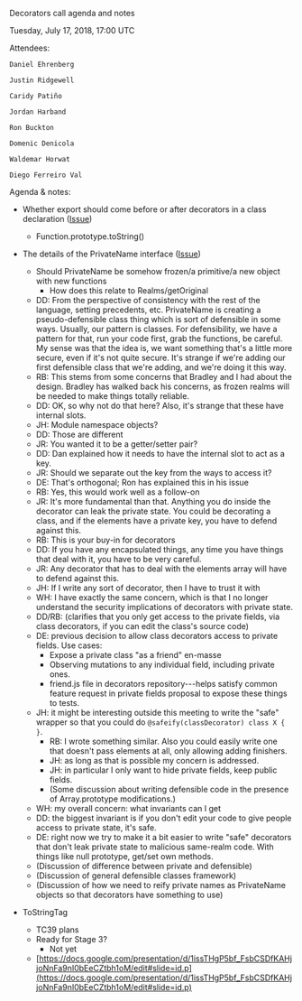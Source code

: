 Decorators call agenda and notes

Tuesday, July 17, 2018, 17:00 UTC


Attendees:

	Daniel Ehrenberg

	Justin Ridgewell

	Caridy Patiño

	Jordan Harband

	Ron Buckton

	Domenic Denicola

	Waldemar Horwat

	Diego Ferreiro Val

Agenda & notes:

* Whether export should come before or after decorators in a class declaration ([Issue](https://github.com/tc39/proposal-decorators/issues/109))
    * Function.prototype.toString()
* The details of the PrivateName interface ([Issue](https://github.com/tc39/proposal-decorators/issues/68))
    * Should PrivateName be somehow frozen/a primitive/a new object with new functions
        * How does this relate to Realms/getOriginal
    * DD: From the perspective of consistency with the rest of the language, setting precedents, etc. PrivateName is creating a pseudo-defensible class thing which is sort of defensible in some ways. Usually, our pattern is classes. For defensibility, we have a pattern for that, run your code first, grab the functions, be careful. My sense was that the idea is, we want something that's a little more secure, even if it's not quite secure. It's strange if we're adding our first defensible class that we're adding, and we're doing it this way.
    * RB: This stems from some concerns that Bradley and I had about the design. Bradley has walked back his concerns, as frozen realms will be needed to make things totally reliable.
    * DD: OK, so why not do that here? Also, it's strange that these have internal slots.
    * JH: Module namespace objects?
    * DD: Those are different
    * JR: You wanted it to be a getter/setter pair?
    * DD: Dan explained how it needs to have the internal slot to act as a key.
    * JR: Should we separate out the key from the ways to access it?
    * DE: That's orthogonal; Ron has explained this in his issue
    * RB: Yes, this would work well as a follow-on
    * JR: It's more fundamental than that. Anything you do inside the decorator can leak the private state. You could be decorating a class, and if the elements have a private key, you have to defend against this.
    * RB: This is your buy-in for decorators
    * DD: If you have any encapsulated things, any time you have things that deal with it, you have to be very careful.
    * JR: Any decorator that has to deal with the elements array will have to defend against this.
    * JH: If I write any sort of decorator, then I have to trust it with 
    * WH: I have exactly the same concern, which is that I no longer understand the security implications of decorators with private state. 
    * DD/RB: (clarifies that you only get access to the private fields, via class decorators, if you can edit the class's source code)
    * DE: previous decision to allow class decorators access to private fields. Use cases:
        * Expose a private class "as a friend" en-masse
        * Observing mutations to any individual field, including private ones.
        * friend.js file in decorators repository---helps satisfy common feature request in private fields proposal to expose these things to tests.
    * JH: it might be interesting outside this meeting to write the "safe" wrapper so that you could do `@safeify(classDecorator) class X { }`.
        * RB: I wrote something similar. Also you could easily write one that doesn't pass elements at all, only allowing adding finishers.
        * JH: as long as that is possible my concern is addressed.
        * JH: in particular I only want to hide private fields, keep public fields.
        * (Some discussion about writing defensible code in the presence of Array.prototype modifications.)
    * WH: my overall concern: what invariants can I get
    * DD: the biggest invariant is if you don't edit your code to give people access to private state, it's safe.
    * DE: right now we try to make it a bit easier to write "safe" decorators that don't leak private state to malicious same-realm code. With things like null prototype, get/set own methods.
    * (Discussion of difference between private and defensible)
    * (Discussion of general defensible classes framework)
    * (Discussion of how we need to reify private names as PrivateName objects so that decorators have something to use)

* ToStringTag
    * TC39 plans
    * Ready for Stage 3?
        * Not yet
    * [https://docs.google.com/presentation/d/1issTHgP5bf_FsbCSDfKAHjjoNnFa9nI0bEeCZtbh1oM/edit#slide=id.p](https://docs.google.com/presentation/d/1issTHgP5bf_FsbCSDfKAHjjoNnFa9nI0bEeCZtbh1oM/edit#slide=id.p) 
